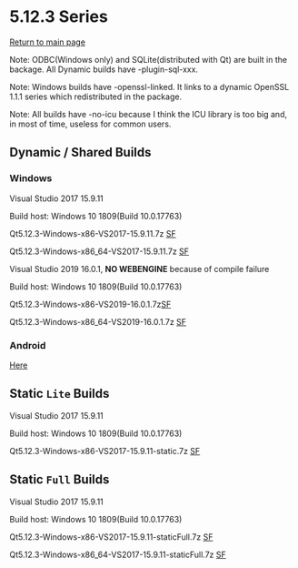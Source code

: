 # 5.12.3 Series

[Return to main page](index.md)

Note: ODBC(Windows only) and SQLite(distributed with Qt) are built in the backage. All Dynamic builds have -plugin-sql-xxx.

Note: Windows builds have -openssl-linked. It links to a dynamic OpenSSL 1.1.1 series which redistributed in the package.

Note: All builds have -no-icu because I think the ICU library is too big and, in most of time, useless for common users.

## Dynamic / Shared Builds

### Windows

Visual Studio 2017 15.9.11

Build host: Windows 10 1809(Build 10.0.17763)

Qt5.12.3-Windows-x86-VS2017-15.9.11.7z [SF](https://sourceforge.net/projects/fsu0413-qtbuilds/files/Qt5.12/Windows-x86/Qt5.12.3-Windows-x86-VS2017-15.9.11.7z/download)

Qt5.12.3-Windows-x86_64-VS2017-15.9.11.7z [SF](https://sourceforge.net/projects/fsu0413-qtbuilds/files/Qt5.12/Windows-x86_64/Qt5.12.3-Windows-x86_64-VS2017-15.9.11.7z/download)

Visual Studio 2019 16.0.1, __NO WEBENGINE__ because of compile failure

Build host: Windows 10 1809(Build 10.0.17763)

Qt5.12.3-Windows-x86-VS2019-16.0.1.7z[SF](https://sourceforge.net/projects/fsu0413-qtbuilds/files/Qt5.12/Windows-x86/Qt5.12.3-Windows-x86-VS2019-16.0.1.7z/download)

Qt5.12.3-Windows-x86_64-VS2019-16.0.1.7z [SF](https://sourceforge.net/projects/fsu0413-qtbuilds/files/Qt5.12/Windows-x86_64/Qt5.12.3-Windows-x86_64-VS2019-16.0.1.7z/download)

### Android

[Here](5.12.3-android.md)

## Static `Lite` Builds

Visual Studio 2017 15.9.11

Build host: Windows 10 1809(Build 10.0.17763)

Qt5.12.3-Windows-x86-VS2017-15.9.11-static.7z [SF](https://sourceforge.net/projects/fsu0413-qtbuilds/files/Qt5.12/Windows-x86/Qt5.12.3-Windows-x86-VS2017-15.9.11-static.7z/download)

## Static `Full` Builds

Visual Studio 2017 15.9.11

Build host: Windows 10 1809(Build 10.0.17763)

Qt5.12.3-Windows-x86-VS2017-15.9.11-staticFull.7z [SF](https://sourceforge.net/projects/fsu0413-qtbuilds/files/Qt5.12/Windows-x86/Qt5.12.3-Windows-x86-VS2017-15.9.11-staticFull.7z/download)

Qt5.12.3-Windows-x86_64-VS2017-15.9.11-staticFull.7z [SF](https://sourceforge.net/projects/fsu0413-qtbuilds/files/Qt5.12/Windows-x86_64/Qt5.12.3-Windows-x86_64-VS2017-15.9.11-staticFull.7z/download)
